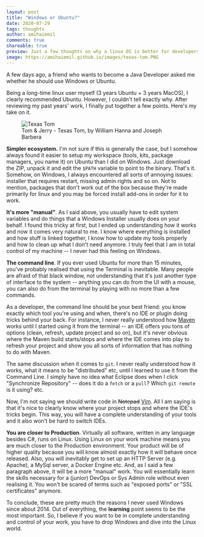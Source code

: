 ```yaml
---
layout: post
title: "Windows or Ubuntu?"
date: 2020-07-29
tags: thoughts
author: amihaiemil
comments: true
shareable: true
preview: Just a few thoughts on why a linux OS is better for developers.
image: https://amihaiemil.github.io/images/texas-tom.PNG
---
```


A few days ago, a friend who wants to become a Java Developer asked me whether he should
use Windows or Ubuntu.

Being a long-time linux user myself (3 years Ubuntu + 3 years MacOS), I clearly
recommended Ubuntu. However, I couldn't tell exactly why. After reviewing
my past years' work, I finally put together a few points. Here's my take on it.

<figure class="articleimg">
 <img src="{{page.image}}" alt="Texas Tom">
 <figcaption>
 Tom & Jerry - Texas Tom, by  William Hanna and Joseph Barbera
 </figcaption>
</figure>

**Simpler ecosystem.** I'm not sure if this is generally the case, but I somehow always
found it easier to setup my workspace (tools, kits, package managers, you name it) on
Ubuntu than I did on Windows. Just download the ZIP, unpack it and edit the ``$PATH``
variable to point to the binary. That's it. Somehow, on Windows, I always encountered
all sorts of annoying issues: installer that requires restart, missing admin rights and so on.
Not to mention, packages that don't work out of the box because they're made primarily for linux and
you may be forced install add-ons in order for it to work.

**It's more "manual"**. As I said above, you usually have to edit system variables and do things that a Windows Installer usually does on your behalf. I found this tricky at first, but I ended up understanding how it works and now it comes very natural to me. I know where everything is installed and how stuff is linked together, I know how to update my tools properly and how to clean up what I don't need anymore. I truly feel that I am in total control of my machine -- I never had this feeling on Windows.

**The command line**. If you ever used Ubuntu for more than 15 minutes, you've probably realised that using the Terminal is inevitable. Many people are afraid of that black window, not understanding that it's just another type of interface to the system -- anything you can do from the UI with a mouse, you can also do from the terminal by playing with no more than a few commands.

As a developer, the command line should be your best friend: you know exactly which tool you're using and when, there's no IDE or plugin doing tricks behind your back. For instance, I never really understood how [Maven](https://maven.apache.org/) works until I started using it from the terminal -- an IDE offers you tons of options (clean, refresh, update project and so on), but it's never obvious where the Maven build starts/stops and where the IDE comes into play to refresh your project and show you all sorts of information that has nothing to do with Maven.

The same discussion when it comes to ``git``. I never really understood how it works, what it means to be "distributed" etc, until I learned to use it from the Command Line. I simply have no idea what Eclipse does when I click "Synchronize Repository" -- does it do a ``fetch`` or a ``pull``? Which ``git remote`` is it using? etc.

Now, I'm not saying we should write code in <strike>Notepad</strike> [Vim](https://www.vim.org/). All I am saying is that it's nice to clearly know where your project stops and where the IDE's tricks begin. This way, you will have a complete understanding of your tools and it also won't be hard to switch IDEs.

**You are closer to Production**. Virtually all software, written in any language besides C#, runs on Linux. Using Linux on your work machine means you are much closer to the Production environment. Your product will be of higher quality because you will know almost exactly how it will behave once released. Also, you will inevitably get to set up an HTTP Server (e.g. Apache), a MySql server, a Docker Engine etc. And, as I said a few paragraph above, it will be a more "manual" work. You will essentially learn the skills necessary for a (junior) DevOps or Sys Admin role without even realising it. You won't be scared of terms such as "exposed ports" or "SSL certificates" anymore.


To conclude, these are pretty much the reasons I never used Windows since about 2014. Out of everything, the **learning** point seems to be the most important. So, I believe if you want to be in complete understanding and control of your work, you have to drop Windows and dive into the Linux world.
